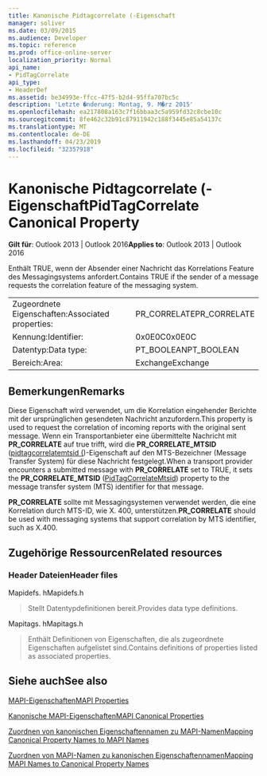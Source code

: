 ```yaml
---
title: Kanonische Pidtagcorrelate (-Eigenschaft
manager: soliver
ms.date: 03/09/2015
ms.audience: Developer
ms.topic: reference
ms.prod: office-online-server
localization_priority: Normal
api_name:
- PidTagCorrelate
api_type:
- HeaderDef
ms.assetid: be34993e-ffcc-47f5-b2d4-95ffa707bc5c
description: 'Letzte �nderung: Montag, 9. M�rz 2015'
ms.openlocfilehash: ea217808a163c7f16bbaa3c5a959fd32c8cbe10c
ms.sourcegitcommit: 8fe462c32b91c87911942c188f3445e85a54137c
ms.translationtype: MT
ms.contentlocale: de-DE
ms.lasthandoff: 04/23/2019
ms.locfileid: "32357918"
---
```

# <a name="pidtagcorrelate-canonical-property"></a><span data-ttu-id="7ea3b-103">Kanonische Pidtagcorrelate (-Eigenschaft</span><span class="sxs-lookup"><span data-stu-id="7ea3b-103">PidTagCorrelate Canonical Property</span></span>

  
  
<span data-ttu-id="7ea3b-104">**Gilt für**: Outlook 2013 | Outlook 2016</span><span class="sxs-lookup"><span data-stu-id="7ea3b-104">**Applies to**: Outlook 2013 | Outlook 2016</span></span> 
  
<span data-ttu-id="7ea3b-105">Enthält TRUE, wenn der Absender einer Nachricht das Korrelations Feature des Messagingsystems anfordert.</span><span class="sxs-lookup"><span data-stu-id="7ea3b-105">Contains TRUE if the sender of a message requests the correlation feature of the messaging system.</span></span>
  
|||
|:-----|:-----|
|<span data-ttu-id="7ea3b-106">Zugeordnete Eigenschaften:</span><span class="sxs-lookup"><span data-stu-id="7ea3b-106">Associated properties:</span></span>  <br/> |<span data-ttu-id="7ea3b-107">PR_CORRELATE</span><span class="sxs-lookup"><span data-stu-id="7ea3b-107">PR_CORRELATE</span></span>  <br/> |
|<span data-ttu-id="7ea3b-108">Kennung:</span><span class="sxs-lookup"><span data-stu-id="7ea3b-108">Identifier:</span></span>  <br/> |<span data-ttu-id="7ea3b-109">0x0E0C</span><span class="sxs-lookup"><span data-stu-id="7ea3b-109">0x0E0C</span></span>  <br/> |
|<span data-ttu-id="7ea3b-110">Datentyp:</span><span class="sxs-lookup"><span data-stu-id="7ea3b-110">Data type:</span></span>  <br/> |<span data-ttu-id="7ea3b-111">PT_BOOLEAN</span><span class="sxs-lookup"><span data-stu-id="7ea3b-111">PT_BOOLEAN</span></span>  <br/> |
|<span data-ttu-id="7ea3b-112">Bereich:</span><span class="sxs-lookup"><span data-stu-id="7ea3b-112">Area:</span></span>  <br/> |<span data-ttu-id="7ea3b-113">Exchange</span><span class="sxs-lookup"><span data-stu-id="7ea3b-113">Exchange</span></span>  <br/> |
   
## <a name="remarks"></a><span data-ttu-id="7ea3b-114">Bemerkungen</span><span class="sxs-lookup"><span data-stu-id="7ea3b-114">Remarks</span></span>

<span data-ttu-id="7ea3b-115">Diese Eigenschaft wird verwendet, um die Korrelation eingehender Berichte mit der ursprünglichen gesendeten Nachricht anzufordern.</span><span class="sxs-lookup"><span data-stu-id="7ea3b-115">This property is used to request the correlation of incoming reports with the original sent message.</span></span> <span data-ttu-id="7ea3b-116">Wenn ein Transportanbieter eine übermittelte Nachricht mit **PR_CORRELATE** auf true trifft, wird die **PR_CORRELATE_MTSID** ([pidtagcorrelatemtsid (](pidtagcorrelatemtsid-canonical-property.md))-Eigenschaft auf den MTS-Bezeichner (Message Transfer System) für diese Nachricht festgelegt.</span><span class="sxs-lookup"><span data-stu-id="7ea3b-116">When a transport provider encounters a submitted message with **PR_CORRELATE** set to TRUE, it sets the **PR_CORRELATE_MTSID** ([PidTagCorrelateMtsid](pidtagcorrelatemtsid-canonical-property.md)) property to the message transfer system (MTS) identifier for that message.</span></span>
  
 <span data-ttu-id="7ea3b-117">**PR_CORRELATE** sollte mit Messagingsystemen verwendet werden, die eine Korrelation durch MTS-ID, wie X. 400, unterstützen.</span><span class="sxs-lookup"><span data-stu-id="7ea3b-117">**PR_CORRELATE** should be used with messaging systems that support correlation by MTS identifier, such as X.400.</span></span> 
  
## <a name="related-resources"></a><span data-ttu-id="7ea3b-118">Zugehörige Ressourcen</span><span class="sxs-lookup"><span data-stu-id="7ea3b-118">Related resources</span></span>

### <a name="header-files"></a><span data-ttu-id="7ea3b-119">Header Dateien</span><span class="sxs-lookup"><span data-stu-id="7ea3b-119">Header files</span></span>

<span data-ttu-id="7ea3b-120">Mapidefs. h</span><span class="sxs-lookup"><span data-stu-id="7ea3b-120">Mapidefs.h</span></span>
  
> <span data-ttu-id="7ea3b-121">Stellt Datentypdefinitionen bereit.</span><span class="sxs-lookup"><span data-stu-id="7ea3b-121">Provides data type definitions.</span></span>
    
<span data-ttu-id="7ea3b-122">Mapitags. h</span><span class="sxs-lookup"><span data-stu-id="7ea3b-122">Mapitags.h</span></span>
  
> <span data-ttu-id="7ea3b-123">Enthält Definitionen von Eigenschaften, die als zugeordnete Eigenschaften aufgelistet sind.</span><span class="sxs-lookup"><span data-stu-id="7ea3b-123">Contains definitions of properties listed as associated properties.</span></span>
    
## <a name="see-also"></a><span data-ttu-id="7ea3b-124">Siehe auch</span><span class="sxs-lookup"><span data-stu-id="7ea3b-124">See also</span></span>



[<span data-ttu-id="7ea3b-125">MAPI-Eigenschaften</span><span class="sxs-lookup"><span data-stu-id="7ea3b-125">MAPI Properties</span></span>](mapi-properties.md)
  
[<span data-ttu-id="7ea3b-126">Kanonische MAPI-Eigenschaften</span><span class="sxs-lookup"><span data-stu-id="7ea3b-126">MAPI Canonical Properties</span></span>](mapi-canonical-properties.md)
  
[<span data-ttu-id="7ea3b-127">Zuordnen von kanonischen Eigenschaftennamen zu MAPI-Namen</span><span class="sxs-lookup"><span data-stu-id="7ea3b-127">Mapping Canonical Property Names to MAPI Names</span></span>](mapping-canonical-property-names-to-mapi-names.md)
  
[<span data-ttu-id="7ea3b-128">Zuordnen von MAPI-Namen zu kanonischen Eigenschaftennamen</span><span class="sxs-lookup"><span data-stu-id="7ea3b-128">Mapping MAPI Names to Canonical Property Names</span></span>](mapping-mapi-names-to-canonical-property-names.md)

